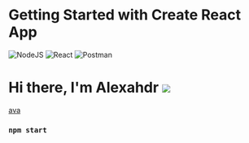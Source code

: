 # Getting Started with Create React App
![NodeJS](https://img.shields.io/badge/node.js-6DA55F?style=for-the-badge&logo=node.js&logoColor=white)
![React](https://img.shields.io/badge/react-%2320232a.svg?style=for-the-badge&logo=react&logoColor=%2361DAFB)
![Postman](https://img.shields.io/badge/Postman-FF6C37?style=for-the-badge&logo=postman&logoColor=white)
# Hi there, I'm Alexahdr ![](https://github.com/blackcater/blackcater/raw/main/images/Hi.gif) 
[ava](https://green-api.com/green-api-logo.png)

### `npm start`
